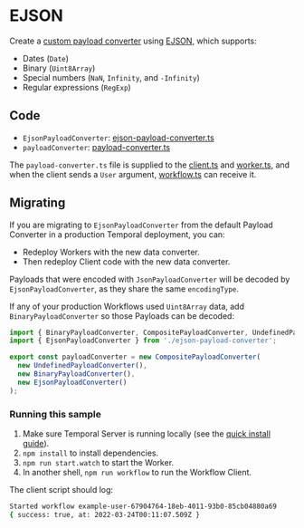 # EJSON

Create a [custom payload converter](https://docs.temporal.io/docs/typescript/data-converters#payloadconverter) using [EJSON](https://docs.meteor.com/api/ejson.html), which supports:

- Dates (`Date`)
- Binary (`Uint8Array`)
- Special numbers (`NaN`, `Infinity`, and `-Infinity`)
- Regular expressions (`RegExp`)

## Code

- `EjsonPayloadConverter`: [ejson-payload-converter.ts](https://github.com/temporalio/samples-typescript/blob/main/ejson/src/ejson-payload-converter.ts)
- `payloadConverter`: [payload-converter.ts](https://github.com/temporalio/samples-typescript/blob/main/ejson/src/payload-converter.ts)

The `payload-converter.ts` file is supplied to the [client.ts](https://github.com/temporalio/samples-typescript/blob/main/ejson/src/client.ts) and [worker.ts](https://github.com/temporalio/samples-typescript/blob/main/ejson/src/worker.ts), and when the client sends a `User` argument, [workflow.ts](https://github.com/temporalio/samples-typescript/blob/main/ejson/src/workflow.ts) can receive it.

## Migrating

If you are migrating to `EjsonPayloadConverter` from the default Payload Converter in a production Temporal deployment, you can:

- Redeploy Workers with the new data converter.
- Then redeploy Client code with the new data converter.

Payloads that were encoded with `JsonPayloadConverter` will be decoded by `EjsonPayloadConverter`, as they share the same `encodingType`.

If any of your production Workflows used `Uint8Array` data, add `BinaryPayloadConverter` so those Payloads can be decoded:

```ts
import { BinaryPayloadConverter, CompositePayloadConverter, UndefinedPayloadConverter } from '@temporalio/common';
import { EjsonPayloadConverter } from './ejson-payload-converter';

export const payloadConverter = new CompositePayloadConverter(
  new UndefinedPayloadConverter(),
  new BinaryPayloadConverter(),
  new EjsonPayloadConverter()
);
```

### Running this sample

1. Make sure Temporal Server is running locally (see the [quick install guide](https://docs.temporal.io/docs/server/quick-install/)).
1. `npm install` to install dependencies.
1. `npm run start.watch` to start the Worker.
1. In another shell, `npm run workflow` to run the Workflow Client.

The client script should log:

```bash
Started workflow example-user-67904764-18eb-4011-93b0-85cb04880a69
{ success: true, at: 2022-03-24T00:11:07.509Z }
```
